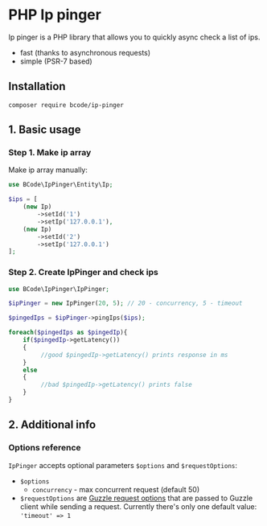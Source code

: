 # PHP Ip pinger
Ip pinger is a PHP library that allows you to quickly async check a list of ips.
- fast (thanks to asynchronous requests)
- simple (PSR-7 based)

## Installation
```
composer require bcode/ip-pinger
```

## 1. Basic usage

### Step 1. Make ip array
Make ip array manually:
```php
use BCode\IpPinger\Entity\Ip;

$ips = [
    (new Ip)
        ->setId('1')
        ->setIp('127.0.0.1'),
    (new Ip)
        ->setId('2')
        ->setIp('127.0.0.1')
];
```

### Step 2. Create IpPinger and check ips
```php
use BCode\IpPinger\IpPinger;

$ipPinger = new IpPinger(20, 5); // 20 - concurrency, 5 - timeout

$pingedIps = $ipPinger->pingIps($ips);

foreach($pingedIps as $pingedIp){
    if($pingedIp->getLatency())
    {
         //good $pingedIp->getLatency() prints response in ms      
    }
    else
    {
         //bad $pingedIp->getLatency() prints false      
    }
}
```

## 2. Additional info
### Options reference
`IpPinger` accepts optional parameters `$options` and `$requestOptions`:
- `$options`
    - `concurrency` - max concurrent request (default 50)
- `$requestOptions` are [Guzzle request options](http://docs.guzzlephp.org/en/stable/request-options.html) that are passed to Guzzle client while sending a request. Currently there's only one default value: `'timeout' => 1`
